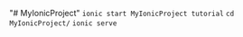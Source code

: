 "# MyIonicProject" 
    `ionic start MyIonicProject tutorial`
    `cd MyIonicProject/`
    `ionic serve`